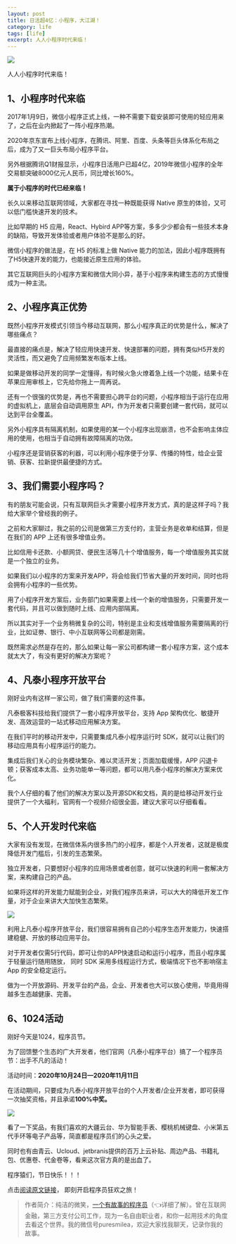 ```yaml
---
layout: post
title: 日活超4亿：小程序，大江湖！
category: life
tags: [life]
excerpt: 人人小程序时代来临！
---
```


![](http://favorites.ren/assets/images/2020/it/chengxu/chengxu01.jpg) 

人人小程序时代来临！

## 1、小程序时代来临

2017年1月9日，微信小程序正式上线，一种不需要下载安装即可使用的轻应用来了，之后在业内掀起了一阵小程序热潮。

2020年京东宣布上线小程序，在腾讯、阿里、百度、头条等巨头体系化布局之后，成为了又一巨头布局小程序平台。

另外根据腾讯Q1财报显示，小程序日活用户已超4亿，2019年微信小程序的全年交易额突破8000亿元人民币，同比增长160%。

**属于小程序的时代已经来临！**

长久以来移动互联网领域，大家都在寻找一种既能获得 Native 原生的体验，又可以低门槛快速开发的技术。

比如早期的 H5 应用，React、Hybird APP等方案，多多少少都会有一些技术本身的缺陷，导致开发体验或者用户体验不是那么的好。

微信小程序的做法是，在 H5 的标准上做 Native 能力的加法，因此小程序既拥有了H5快速开发的能力，也能接近原生应用的体验。

其它互联网巨头的小程序方案和微信大同小异，基于小程序来构建生态的方式慢慢成为一种主流。

## 2、小程序真正优势

既然小程序开发模式引领当今移动互联网，那么小程序真正的优势是什么，解决了哪些痛点？

最直接的痛点是，解决了轻应用快速开发、快速部署的问题，拥有类似H5开发的灵活性，而又避免了应用频繁发布版本上线。

如果是做移动开发的同学一定懂得，有时候火急火燎着急上线一个功能，结果卡在苹果应用审核上，它先给你拖上一周再说。

还有一个很强的优势是，再也不需要担心跨平台的问题，小程序相当于运行在应用的虚拟机上，底层会自动调用原生 API，作为开发者只需要创建一套代码，就可以达到平台全覆盖。

另外小程序具有隔离机制，如果使用的某一个小程序出现崩溃，也不会影响主体应用的使用，也相当于自动拥有故障隔离的功效。

小程序还是营销获客的利器，可以利用小程序便于分享、传播的特性，给企业营销、获客、拉新提供最便捷的方式。

## 3、我们需要小程序吗？

有的朋友可能会说，只有互联网巨头才需要小程序开发方式，真的是这样子吗？我给大家举个曾经我的例子。

之前和大家聊过，我之前的公司是做第三方支付的，主营业务是收单和结算，但是在我们的 APP 上还有很多增值业务。

比如信用卡还款、小额网贷、便民生活等几十个增值服务，每一个增值服务其实就是一个独立的业务。

如果我们以小程序的方案来开发APP，将会给我们节省大量的开发时间，同时也将会拥有小程序的一些优势。

用了小程序开发方案后，业务部门如果需要上线一个新的增值服务，只需要开发一套代码，并且可以做到随时上线、应用内部隔离。

所以其实对于一个业务稍微复杂的公司，特别是主业和支线增值服务需要隔离的行业，比如证劵、银行、中小互联网等公司都是刚需。

既然需求必然是存在的，那么如果让每一家公司都构建一套小程序方案，这个成本就太大了，有没有更好的解决方案呢？

## 4、凡泰小程序开放平台

刚好业内有这样一家公司，做了我们需要的这件事。

凡泰极客科技给我们提供了一套小程序开放平台，支持 App 架构优化、敏捷开发、高效运营的一站式移动应用解决方案。

在我们平时的移动开发中，只需要集成凡泰小程序运行时 SDK，就可以让我们的移动应用具有小程序运行的能力。

集成后我们关心的业务模块繁杂、难以灵活开发；页面加载缓慢，APP 闪退卡顿；获客成本太高、业务功能单一等问题，都可以用凡泰小程序的解决方案来优化。

我个人仔细的看了他们的解决方案以及开源SDK和文档，真的是给移动开发行业提供了一个大福利，官网有一个视频介绍很全面，建议大家可以仔细看看。

## 5、个人开发时代来临

大家有没有发现，在微信体系内很多热门的小程序，都是个人开发者，这就是极度降低开发门槛后，引发的生态繁荣。

独立开发者，只要想好小程序的应用场景或者创意，就可以快速的利用一套解决方案，来构建自己的产品。

如果将这样的开发能力赋能到企业，对我们程序员来讲，可以大大的降低开发工作量，对于企业来讲大大加快生态繁荣。

![](http://favorites.ren/assets/images/2020/it/chengxu/chengxu02.jpg) 

利用上凡泰小程序开放平台，我们很容易拥有自己的小程序生态开发能力，快速搭建稳健、开放的移动应用平台。

对于开发者仅需5行代码，即可让你的APP快速启动和运行小程序，而且小程序属于轻量运行随用随放， 同时 SDK 采用多线程运行方式，极端情况下也不影响宿主 App 的安全稳定运行。

做为一个开放源码、开发平台的产品，企业、开发者也大可以放心使用，毕竟用得越多生态越健康、完善。

## 6、1024活动

刚好今天是1024，程序员节。

为了回馈整个生态的广大开发者，他们官网（凡泰小程序平台）搞了一个程序员节：出手不凡的活动！

活动时间：**2020年10月24日—2020年11月11日**

在活动期间，只要成为凡泰小程序开放平台的个人开发者/企业开发者，即可获得一次抽奖资格，并且承诺**100%中奖。**

![](http://favorites.ren/assets/images/2020/it/chengxu/chengxu03.jpg) 

看了一下奖品，有我们喜欢的大疆云台、华为智能手表、樱桃机械键盘、小米第五代手环等电子产品等，简直都是程序员们的心头之爱。

同时也有由青云、Ucloud、jetbranis提供的百万上云补贴、周边产品、书籍礼包、优惠卷、代金卷等，看来这次官方真的是出血了。

程序猿们，节日快乐！！！

点击[阅读原文链接](https://mp.finogeeks.com/#/activity?from=cjdwx)， 即刻开启程序员狂欢之旅！

>作者简介：纯洁的微笑，[一个有故事的程序员](https://mp.weixin.qq.com/s/bPk_-DcGF_7lTDoR1pKqVg)（👈详细了解）。曾在互联网金融，第三方支付公司工作，现为一名自由职业者，和你一起用技术的角度去看这个世界。我的微信号puresmilea，欢迎大家找我聊天，记录你我的故事。